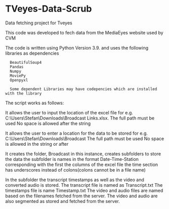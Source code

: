 # TVeyes-Data-Scrub
Data fetching project for Tveyes

This code was developed to fech data from the MediaEyes website used by CVM

The code is written using Python Version 3.9. and uses the following libraries as dependencies

      BeautifulSoup4
      Pandas
      Numpy
      MoviePy
      Openpyxl
      
      Some dependent Libraries may have codepencies which are installed with the library
      
      

The script works as follows:

It allows the user to input the location of the excel file for e.g. C:\Users\Stefan\Downloads\Broadcast Links.xlsx. The full path must be used
No space is allowed after the string

It allows the user to enter a location for the data to be stored for e.g. C:\Users\Stefan\Downloads\Broadcast The full path must be used
No space is allowed in the string or after

It creates the folder, Broadcast in this instance, creates subfolders to store the data
the subfolder is names in the format Date-Time-Station corresponding with the first the columns of the excel file
the time section has underscores instead of colons(colons cannot be in a file name)

In the subfolder the transcript timestamps as well as the video and converted audio is stored.
The transcript file is named as Transcript.txt
The timestamps file is name Timestamp.txt
The video and audio files are named based on the filenames fetched from the server.
The video and audio are also segmented as stored and fetched from the server.




